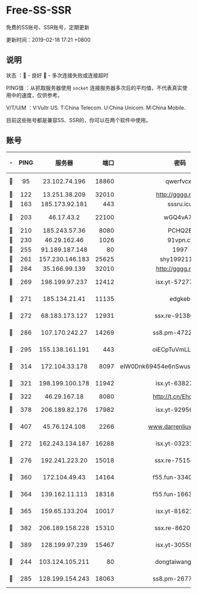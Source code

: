 # Free-SS-SSR

免费的SS账号、SSR账号，定期更新

更新时间：2019-02-18 17:21 +0800

## 说明

状态     ：🙂 - 良好 🙁 - 多次连接失败或连接超时

PING值   ：从抓取服务器使用 `socket` 连接服务器多次后的平均值，不代表真实使用中的速度，仅供参考。

V/T/U/M  ：V:Vultr US. T:China Telecom. U:China Unicom. M:China Mobile.

目前这些账号都是兼容SS、SSR的，你可以在两个软件中使用。

## 账号

|-|PING|服务器|端口|密码|加密方式|区域|V/T/U/M|
|:----:|:----:|:-----:|-----:|:----:|:----:|:----:|:----:|
|🙂|95|23.102.74.196|18860|qwerfvcxz|aes-256-gcm|JP|9↑/9↑/8↑/9↑|
|🙂|122|13.251.38.209|32010|http://gggg.rocks|chacha20|SG|9↑/9↑/10↑/10↑|
|🙂|163|185.173.92.181|443|sssru.icu|rc4-md5|RU|10↑/9↑/10↑/9↑|
|🙂|203|46.17.43.2|22100|wGQ4vA7D|aes-256-gcm|RU|3↑/10↑/10↑/10↑|
|🙂|210|185.243.57.36|8080|PCHQ2E|rc4-md5|US|9↓/8↑/9↑/9↑|
|🙂|230|46.29.162.46|1026|91vpn.cf|rc4-md5|RU|10↑/10↑/10↑/10↑|
|🙂|255|91.189.187.148|80|1997|chacha20|US|9↑/10↑/9↑/9↑|
|🙂|261|157.230.146.183|25625|shy19921124|rc4-md5|US|10↑/10↑/10↑/10↑|
|🙂|264|35.166.99.139|32010|http://gggg.rocks|chacha20|US|9↑/8↑/8↑/8↑|
|🙂|269|198.199.97.237|12412|isx.yt-57277437|aes-256-cfb|US|10↑/10↑/10↑/10↑|
|🙂|271|185.134.21.41|11135|edgkeb|aes-256-cfb|GB|10↑/10↑/10↑/10↑|
|🙂|272|68.183.173.127|12931|ssx.re-91380385|aes-256-cfb|US|10↑/10↑/10↑/10↑|
|🙂|286|107.170.242.27|14269|ss8.pm-47220788|aes-256-cfb|US|10↑/10↑/10↑/10↑|
|🙂|295|155.138.161.191|443|oiECpTuVmLLxk4Ts|aes-256-cfb|US|6↓/10↑/10↑/10↑|
|🙂|314|172.104.33.178|8097|eIW0Dnk69454e6nSwuspv9DmS201tQ0D|aes-256-cfb|SG|10↑/10↑/10↑/10↑|
|🙂|321|198.199.100.178|11942|isx.yt-63827484|aes-256-cfb|US|9↑/10↑/10↑/10↑|
|🙂|322|46.29.167.18|8080|http://t.cn/EhdmTxe|rc4-md5|RU|10↑/10↑/10↑/10↑|
|🙂|378|206.189.82.176|17982|isx.yt-92956496|aes-256-cfb|SG|10↑/10↑/10↑/10↑|
|🙂|407|45.76.124.108|2266|www.darrenliuwei.com|aes-256-cfb|AU|10↑/10↑/10↑/10↑|
|🙂|272|162.243.134.187|16288|isx.yt-03231307|aes-256-cfb|US|8↑/10↑/10↑/10↑|
|🙂|276|192.241.223.20|15018|ssx.re-75154549|aes-256-cfb|US|10↑/10↑/10↑/10↑|
|🙂|360|172.104.49.43|14164|f55.fun-33406567|aes-256-cfb|SG|10↑/10↑/10↑/10↑|
|🙂|364|139.162.11.113|18318|f55.fun-16631582|aes-256-cfb|SG|10↑/10↑/10↑/10↑|
|🙂|365|159.65.133.204|10017|isx.yt-81621873|aes-256-cfb|SG|10↑/10↑/10↑/10↑|
|🙂|382|206.189.158.228|15310|ssx.re-86201886|aes-256-cfb|SG|10↑/10↑/10↑/10↑|
|🙂|389|128.199.97.239|15467|isx.yt-30558820|aes-256-cfb|SG|10↑/10↑/10↑/10↑|
|🙂|244|103.124.105.211|80|dongtaiwang.com|aes-256-cfb|US|8↑/10↑/10↑/10↑|
|🙂|285|128.199.154.243|18063|ss8.pm-26776960|aes-256-cfb|SG|10↑/10↑/10↑/10↑|
